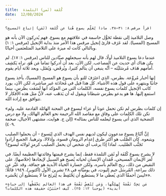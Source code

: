 ```yaml
---
title:  كُلفة (ثَمن) التلمذة
date:  12/08/2024
---
```


`اقرأ مرقس ٨: ٣١–٣٨. ماذا يُعَلِّم يسوع هُنا عن كُلفة (ثَمَن) إتباع المسيح؟`

وصل التلاميذ إلى نقطة تَحَوُّل حاسمة في علاقتهم مع يسوع. فهم يُدرِكون الآن بأنه هو المسيح (المسيا). لقد عَرَف قارئ إنجيل مرقس هذا الأمر منذ بداية الإنجيل (مرقس ١: ١) وبالتالي كانت له ميزة على التلاميذ المتلعثمين أحيانًا.

عندما دعا يسوع التلاميذ أولًا، قال لهم بأنه سيجعلهم صيَّادين للناس (مرقس ١: ١٧). لم يكن هناك أي حديث عن المصاعب. لكن الآن، بعد أن أدركوا تماما مَن هُوَ، نراه يَكشِف أمامهم هَدَف مُرسَليَّته – أنَّه ينبغي أن يتألم كثيرا، ويُرفَض، وَيُقتَل، وبعد ثلاثة أيام يقوم.

إنها أخبار مُروِّعة. بطرس، الذي اعتَرَفَ للتو بأن يسوع هو المسيح (المسيا)، يأخذ يسوع جانبًا وينتهره على قول هذه الأشياء. كل هذا قيل في مُحادَثة غير مباشرة، لكن الآن، يورد كاتب الإنجيل كلمات يسوع نفسه، الكلمات التي من المؤكد أنها لَسَعَت بطرس، بينما استمع إليها. ها هو يدعو بطرس شيطانا ويقول له أن يَذهَب عنه، لأنَّ مثل هذه الأفكار لا تتوافق مع إرادة الله.

«إن كلمات بطرس لم تكن تحمل عونا أو عزاء ليسوع في المحنة الهائلة القادمة عليه. ولم تكن تلك الكلمات على وفاق مع مقاصد الله الرحيمة نحو العالم الهالك، ولا مع درس التضحية الذي أتى يسوع ليعلمه للناس بمثاله» (إلن ج. هوايت، مشتهى الأجيال، صحفة ٤٠٩).

إنَّ أتْبَاعَ يسوع مدعوون ليكون لديهم نفس الهدف الذي لِيَسوع - أن يحملوا الصليب ويتبعوه. كان الصَّلب هو أكثر طرق إعدام الرومان قسوة، وإذلالا، وترهيبا. الجميع أرادوا تَجَنُّب الصَّليب. لماذا إذًا يرغب أي شخص أن يحمل الصليب كرمزٍ لولائه ليسوع؟

لا يشرح يسوع كُلفَة أو ثَمَن التلمذة فقط، إنما يشرح قيمتها وفائدتها العظيمة أيضًا. في لُغز الإيمان المسيحي، فُقدان الإنسان لحياته يُصبح هو السبيل لإيجادها (خلاصها). على النقيض من ذلك، ربح العالم بأسره، ولكن خسارة الحياة الأبدية هو حماقة. وقد عَبَّر عن ذلك ببراعة، المُرسَل جيم إليوت، في يوميَّاته في ٢٨ تشرين الأول (أكتوبر)، ١٩٤٩ قائلًا: «ليسَ أحمقًا الذي يُعطي ما لا يستطيع أن يَحْتَفِظَ به لِيَربَح ما لا يستطيع أن يَخْسَره».

`«مَن يَحِبُّ نَفْسَهُ يُهلِكُها، وَمَن يُبْغِضُ نَفْسَهُ في هذا العالم يَحْفَظُها إلى حياةٍ أبدية» (يوحنا ١٢: ٢٥). كيف اختَبَرْتَ حقيقة هذه الكلمات؟`